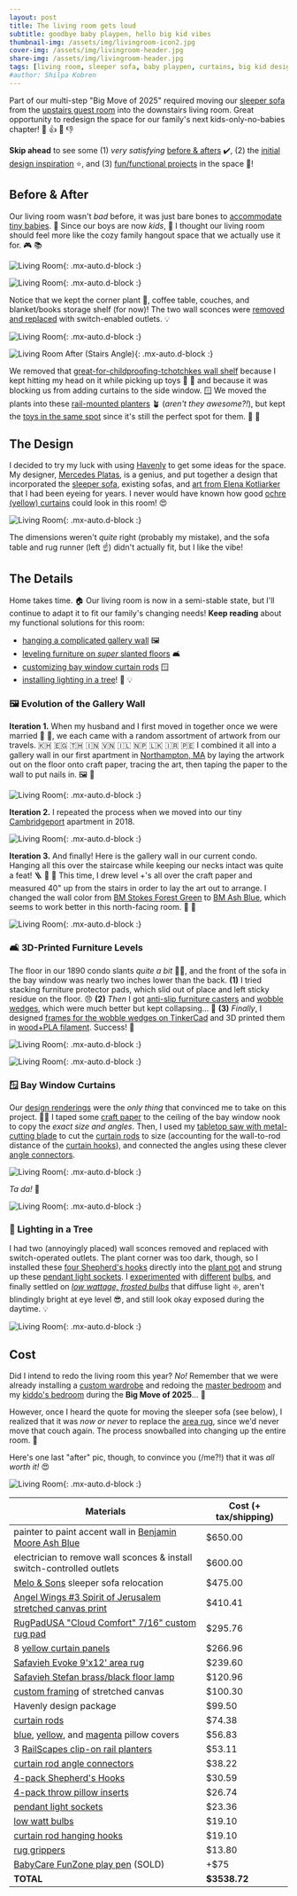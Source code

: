 ```yaml
---
layout: post
title: The living room gets loud
subtitle: goodbye baby playpen, hello big kid vibes 
thumbnail-img: /assets/img/livingroom-icon2.jpg
cover-img: /assets/img/livingroom-header.jpg
share-img: /assets/img/livingroom-header.jpg
tags: [living room, sleeper sofa, baby playpen, curtains, big kid design]
#author: Shilpa Kobren
---
```


Part of our multi-step "Big Move of 2025" required moving our [sleeper sofa](https://www.americanleather.com/products/gaines/) from the 
[upstairs guest room](../2025-03-15-master-bedroom)
into the downstairs living room. Great opportunity to redesign the space for our 
family's next kids-only-no-babies chapter! :child: :thumbsup: :baby: :thumbsdown: 

**Skip ahead** to see some (1) *very satisfying* [before & afters](#before--after) :heavy_check_mark:,
(2) the [initial design inspiration](#the-design) :star:, and (3) [fun/functional projects](#the-details) in the space :hammer:!

## Before & After

Our living room wasn't *bad* before, it was just bare bones to [accommodate 
tiny babies](../2022-12-30-toys). :baby: Since our boys are now *kids*, :child: I thought our living room should 
feel more like the cozy family hangout space that we actually use it for. :video_game: :books:

![Living Room](../assets/img/livingroom-before02.jpg){: .mx-auto.d-block :}

![Living Room](../assets/img/livingroom-header.jpg){: .mx-auto.d-block :}

Notice that we kept the corner plant :deciduous_tree:, coffee table, couches, and blanket/books 
storage shelf (for now)! The two wall sconces were [removed and replaced](#lighting-in-a-tree) with switch-enabled 
outlets. :bulb:

![Living Room](../assets/img/livingroom-before03.jpg){: .mx-auto.d-block :}

![Living Room After (Stairs Angle)](../assets/img/livingroom-after2.jpg){: .mx-auto.d-block :}

We removed that [great-for-childproofing-tchotchkes wall shelf](https://www.wayfair.com/storage-organization/pdp/zipcode-design-girouard-6-piece-accent-shelf-w004780316.html) because I kept 
hitting my head on it while picking up toys :face_with_head_bandage: :teddy_bear: and because it was blocking us from adding 
curtains to the side window. :window: We moved the plants into these [rail-mounted planters](https://www.amazon.com/dp/B0D79J6FYR) :potted_plant: (*aren't they awesome?!*),
but kept the [toys in the same spot](../2022-12-30-toys) since it's still the perfect spot for them. :jigsaw: :bricks:

## The Design

I decided to try my luck with using [Havenly](https://havenly.com/) to get
some ideas for the space. My designer, [Mercedes Platas](https://havenly.com/interior-designers/mercedes-platas-14289), is a genius, 
and put together a design that incorporated the [sleeper sofa](https://www.americanleather.com/products/gaines/), 
existing sofas, and [art from Elena Kotliarker](https://www.elenakotliarker.com/) that I had been eyeing for years.
I never would have known how good [ochre (yellow) curtains](https://www.target.com/p/brylanehome-poly-cotton-canvas-back-tab-panel---48--w-96--l--ochre/-/A-90050366) 
could look in this room! :heart_eyes:

![Living Room](../assets/img/livingroom-design01.jpg){: .mx-auto.d-block :}

The dimensions weren't *quite* right (probably my mistake), and the sofa table and rug runner (left :point_up:) 
didn't actually fit, but I like the vibe!

## The Details

Home takes time. :house: Our living room is now in a semi-stable state, but I'll continue
to adapt it to fit our family's changing needs! **Keep reading** about my functional solutions
for this room:
- [hanging a complicated gallery wall](#framed_picture-evolution-of-the-gallery-wall-) :framed_picture:
- [leveling furniture on *super* slanted floors](#couch_and_lamp-3d-printed-furniture-levels) :couch_and_lamp:
- [customizing bay window curtain rods](#window-bay-window-curtains) :window:
- [installing lighting in a tree](#deciduous_tree-lighting-in-a-tree)! :deciduous_tree: :bulb:

### :framed_picture: Evolution of the Gallery Wall 

**Iteration 1.** When my husband and I first moved in together once we were married :ring: :person_with_veil:, we each came with a random assortment of 
artwork from our travels. :cambodia: :egypt: :thailand: :india: :vietnam: :israel: :nepal: :sri_lanka: :iran: :peru: I combined it all into a gallery wall in our first apartment in [Northampton, MA](https://en.wikipedia.org/wiki/Northampton,_Massachusetts) by laying the artwork
out on the floor onto craft paper, tracing the art, then taping the paper to the wall to put nails in. :framed_picture: :hammer:

![Living Room](../assets/img/livingroom-gallerywall1.jpg){: .mx-auto.d-block :}

**Iteration 2.** I repeated the process when we moved into our tiny [Cambridgeport](https://en.wikipedia.org/wiki/Cambridgeport,_Cambridge,_Massachusetts) apartment in 2018.

![Living Room](../assets/img/livingroom-gallerywall2.jpg){: .mx-auto.d-block :}

**Iteration 3.** And finally! Here is the gallery wall in our current condo. Hanging
all this over the staircase while keeping our necks intact was quite a feat! :ladder: :hammer: :face_with_head_bandage:
This time, I drew level +'s all over the craft paper and measured 40" up from
the stairs in order to lay the art out to arrange. I changed the wall color from [BM Stokes Forest Green](https://www.benjaminmoore.com/en-us/paint-colors/color/2035-40/stokes-forest-green) 
to [BM Ash Blue](https://www.benjaminmoore.com/en-us/paint-colors/color/2057-40/ash-blue),
which seems to work better in this north-facing room. :green_heart: :blue_heart:

![Living Room](../assets/img/livingroom-gallerywall3.jpg){: .mx-auto.d-block :}

### :couch_and_lamp: 3D-Printed Furniture Levels

The floor in our 1890 condo slants *quite a bit* :face_with_spiral_eyes:, and the front of the sofa in the bay window 
was nearly two inches lower than the back. **(1)** I tried stacking furniture protector pads, which slid out of place and left sticky residue on the floor. :angry:
**(2)** *Then* I got [anti-slip furniture casters](https://www.amazon.com/dp/B018H0NDRG)
and [wobble wedges](https://www.amazon.com/Wobble-Wedges-Rigid-Plastic-Shims/dp/B00435B9FS/?th=1), which were much better but kept collapsing... :shrug: 
**(3)** *Finally*, I designed [frames for the wobble wedges on TinkerCad](https://www.tinkercad.com/things/3RbVUoPeB7x-wobble-wedge-holder?sharecode=6Kn_11-EEqJm6C4Hw36rYxwQHIY3BJLc7ZpkYPgI5nE) and 3D printed them in [wood+PLA filament](https://www.amazon.com/dp/B088BRY1PN).
Success! :clap:

![Living Room](../assets/img/livingroom-sofawedges1.png){: .mx-auto.d-block :}

![Living Room](../assets/img/livingroom-sofawedges2.jpg){: .mx-auto.d-block :}

### :window: Bay Window Curtains

Our [design renderings](#the-design) were the *only thing* that convinced me to take on 
this project. :tipping_hand_woman:
I taped some [craft paper](https://www.michaels.com/product/paper-roll-by-recollections-24-x-20ft-10683716) to the ceiling of the bay window nook to copy the *exact size and angles*. 
Then, I used my [tabletop saw with metal-cutting blade](https://www.amazon.com/dp/B071P6GZN5?ref=ppx_yo2ov_dt_b_product_details&th=1) to cut the [curtain rods](https://www.target.com/p/36-34-66-34-cap-curtain-rod-oil-rubbed-bronze-threshold-8482/-/A-54567180) to size (accounting for the wall-to-rod distance of the 
[curtain hooks](https://www.amazon.com/dp/B08XYBQK7Y)), and connected the angles using these clever [angle connectors](https://www.amazon.com/dp/B08ZCCKPT2). 

![Living Room](../assets/img/livingroom-curtains.jpg){: .mx-auto.d-block :}

*Ta da!* :clap:

![Living Room](../assets/img/livingroom-curtains2.jpg){: .mx-auto.d-block :}

### :deciduous_tree: Lighting in a Tree

I had two (annoyingly placed) wall sconces removed and replaced with switch-operated outlets. The plant corner was too dark, though, 
so I installed these [four Shepherd's hooks](https://www.amazon.com/dp/B0881LM5Z1) directly into the [plant pot](https://www.amazon.com/dp/B07CTD9SDS) and strung up 
these [pendant light sockets](https://www.amazon.com/dp/B07XJN9KVR). 
I [experimented](https://www.amazon.com/dp/B0DBPFFTNJ) with 
[different](https://www.amazon.com/Gozelux-Equivalent-Dimmable-Brightness-Filament/dp/B0CLC8XRT4/ref=sr_1_1_sspa) 
[bulbs](https://www.amazon.com/dp/B07ZJ9V7XJ), and finally settled on 
[*low wattage, frosted bulbs*](https://www.amazon.com/dp/B0919JKD7F) that diffuse light :sparkle:, 
aren't blindingly bright at eye level :sunglasses:, and still look okay exposed during the daytime. :bulb:

![Living Room](../assets/img/livingroom-plantlight.jpg){: .mx-auto.d-block :}

## Cost

Did I intend to redo the living room this year? *No!*
Remember that we were already installing a 
[custom wardrobe](../2025-03-01-wardrobe) and redoing the 
[master bedroom](../2025-03-15-master-bedroom) and my [kiddo's bedroom](../2025-05-12-kid-bedroom) during the **Big Move of 2025**... :money_with_wings: 

However, once I heard the quote for moving 
the sleeper sofa (see below), I realized that it was *now or never* to replace the [area rug](https://www.amazon.com/dp/B07CJ64MD5), since we'd never move that 
couch again. The process snowballed into changing up the entire room. :shrug: 

Here's one last "after" pic, though, to convince you (/me?!) that it was *all worth it!* :heart_eyes:

![Living Room](../assets/img/livingroom-afteragain.jpg){: .mx-auto.d-block :}

| Materials                                                                                                                                                       | Cost (+ tax/shipping) | 
|-----------------------------------------------------------------------------------------------------------------------------------------------------------------|-----------------------|
| painter to paint accent wall in [Benjamin Moore Ash Blue](https://www.benjaminmoore.com/en-us/paint-colors/color/2057-40/ash-blue) | $650.00               | 
| electrician to remove wall sconces & install switch-controlled outlets | $600.00               | 
| [Melo & Sons](http://meloandsons.com/) sleeper sofa relocation | $475.00               | 
| [Angel Wings #3 Spirit of Jerusalem stretched canvas print](https://fineartamerica.com/featured/the-angel-wings-3-spirit-of-jerusalem-elena-kotliarker.html) | $410.41               | 
| [RugPadUSA "Cloud Comfort" 7/16" custom rug pad](https://www.rugpadusa.com/products/cloud-comfort-7-16) | $295.76               | 
| 8 [yellow curtain panels](https://www.target.com/p/brylanehome-poly-cotton-canvas-back-tab-panel---48--w-96--l--ochre/-/A-90050366) | $266.96               | 
| [Safavieh Evoke 9'x12' area rug](https://www.amazon.com/dp/B07CJ64MD5) | $239.60               | 
| [Safavieh Stefan brass/black floor lamp](https://www.safaviehhome.com/products/safavieh-sh-stefan-floor-lamp-brass-goldsh) | $120.96               | 
| [custom framing](https://www.michaelscustomframing.com/) of stretched canvas | $100.30               | 
| Havenly design package | $99.50                | 
| [curtain rods](https://www.target.com/p/36-34-66-34-cap-curtain-rod-oil-rubbed-bronze-threshold-8482/-/A-54567180) | $74.38                | 
| [blue](https://www.amazon.com/dp/B07C1VSX1H), [yellow](https://www.amazon.com/dp/B088TB59NZ), and [magenta](https://www.amazon.com/dp/B0BZ3ZKWZY) pillow covers | $56.83                | 
| 3 [RailScapes clip-on rail planters](https://www.amazon.com/dp/B0D79J6FYR) | $53.11                | 
| [curtain rod angle connectors](https://www.amazon.com/dp/B08ZCCKPT2) | $38.22                | 
| [4-pack Shepherd's Hooks](https://www.amazon.com/dp/B0881LM5Z1) | $30.59                | 
| [4-pack throw pillow inserts](https://www.amazon.com/dp/B07TJYBLMG) | $26.74                | 
| [pendant light sockets](https://www.amazon.com/dp/B07XJN9KVR) | $23.36                | 
| [low watt bulbs](https://www.amazon.com/dp/B0919JKD7F) | $19.10                | 
| [curtain rod hanging hooks](https://www.amazon.com/dp/B08XYBQK7Y) | $19.10                | 
| [rug grippers](https://www.amazon.com/dp/B08B1DJR6X) | $13.80                |
| [BabyCare FunZone play pen](https://www.amazon.com/Baby-Care-Play-Mat-Grey/dp/B0789XTPCR/) (SOLD)                                                               | +$75                  |
| **TOTAL** | **$3538.72**          |